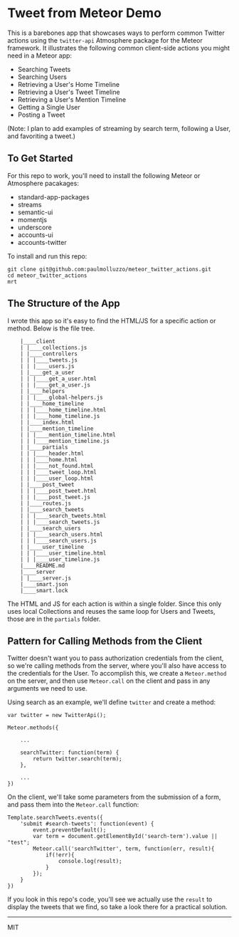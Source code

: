 # Tweet from Meteor Demo

This is a barebones app that showcases ways to perform common Twitter actions using the `twitter-api` Atmosphere package for the Meteor framework. It illustrates the following common client-side actions you might need in a Meteor app:

* Searching Tweets
* Searching Users
* Retrieving a User's Home Timeline
* Retrieving a User's Tweet Timeline
* Retrieving a User's Mention Timeline
* Getting a Single User
* Posting a Tweet

(Note: I plan to add examples of streaming by search term, following a User, and favoriting a tweet.)

## To Get Started

For this repo to work, you'll need to install the following Meteor or Atmosphere pacakages:

* standard-app-packages
* streams
* semantic-ui
* momentjs
* underscore
* accounts-ui
* accounts-twitter

To install and run this repo:

```
git clone git@github.com:paulmolluzzo/meteor_twitter_actions.git
cd meteor_twitter_actions
mrt
```
## The Structure of the App

I wrote this app so it's easy to find the HTML/JS for a specific action or method. Below is the file tree.

```
    |____client
    | |____collections.js
    | |____controllers
    | | |____tweets.js
    | | |____users.js
    | |____get_a_user
    | | |____get_a_user.html
    | | |____get_a_user.js
    | |____helpers
    | | |____global-helpers.js
    | |____home_timeline
    | | |____home_timeline.html
    | | |____home_timeline.js
    | |____index.html
    | |____mention_timeline
    | | |____mention_timeline.html
    | | |____mention_timeline.js
    | |____partials
    | | |____header.html
    | | |____home.html
    | | |____not_found.html
    | | |____tweet_loop.html
    | | |____user_loop.html
    | |____post_tweet
    | | |____post_tweet.html
    | | |____post_tweet.js
    | |____routes.js
    | |____search_tweets
    | | |____search_tweets.html
    | | |____search_tweets.js
    | |____search_users
    | | |____search_users.html
    | | |____search_users.js
    | |____user_timeline
    | | |____user_timeline.html
    | | |____user_timeline.js
    |____README.md
    |____server
    | |____server.js
    |____smart.json
    |____smart.lock
```

The HTML and JS for each action is within a single folder. Since this only uses local Collections and reuses the same loop for Users and Tweets, those are in the `partials` folder.

## Pattern for Calling Methods from the Client

Twitter doesn't want you to pass authorization credentials from the client, so we're calling methods from the server, where you'll also have access to the credentials for the User. To accomplish this, we create a `Meteor.method` on the server, and then use `Meteor.call` on the client and pass in any arguments we need to use.

Using search as an example, we'll define `twitter` and create a method:

```
var twitter = new TwitterApi();

Meteor.methods({

    ...

    searchTwitter: function(term) {
        return twitter.search(term);
    },

    ...
})
```

On the client, we'll take some parameters from the submission of a form, and pass them into the `Meteor.call` function:

```
Template.searchTweets.events({
    'submit #search-tweets': function(event) {
        event.preventDefault();
        var term = document.getElementById('search-term').value || "test";
        Meteor.call('searchTwitter', term, function(err, result){
            if(!err){
                console.log(result);
            }
        });
    }
})
```

If you look in this repo's code, you'll see we actually use the `result` to display the tweets that we find, so take a look there for a practical solution.

---------

MIT